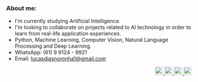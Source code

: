 ### About me:
- I'm currently studying Artificial Intelligence.
- I'm looking to collaborate on projects related to AI technology in order to learn from real-life application experiences.
- Python, Machine Learning, Computer Vision, Natural Language Processing and Deep Learning. 
- WhatsApp: (61) 9 9124 - 9921
- Email: lucasdiasnoronha1@gmail.com


<div style="text-align: right;">
    <a href="https://www.kaggle.com/lucasdiasnoronha">
        <img src="https://cdn4.iconfinder.com/data/icons/logos-and-brands/512/189_Kaggle_logo_logos-512.png" alt="Kaggle" width="22" height="22">
    </a>
    <a href="https://www.beecrowd.com.br/judge/pt/profile/853485">
        <img src="https://user-images.githubusercontent.com/80331468/270190538-7b3fa433-c299-4909-9559-f5276c2edacb.png" alt="Beecrowd" width="22" height="22">
    </a>
    <a href="https://www.linkedin.com/in/lucasdiasnoronha?utm_source=share&utm_campaign=share_via&utm_content=profile&utm_medium=android_app">
        <img src="https://skillicons.dev/icons?i=linkedin" alt="LinkedIn" width="22" height="22">
    </a>
    <a href="https://x.com/DiasLucas75490?t=hYH4BtOwrZ15pAyUJ_OwGA&s=09">
        <img src="https://skillicons.dev/icons?i=twitter" alt="Twitter" width="22" height="22">
    </a>
</div>

